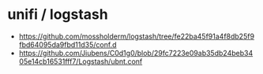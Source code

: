 # unifi / logstash

* https://github.com/mossholderm/logstash/tree/fe22ba45f91a4f8db25f9fbd64095da9fbd11d35/conf.d
* https://github.com/Jiubens/C0d1g0/blob/29fc7223e09ab35db24beb3405e14cb16531fff7/Logstash/ubnt.conf
